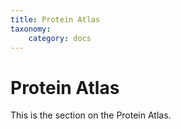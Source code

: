 ```yaml
---
title: Protein Atlas
taxonomy:
    category: docs
---
```



# Protein Atlas 

This is the section on the Protein Atlas.